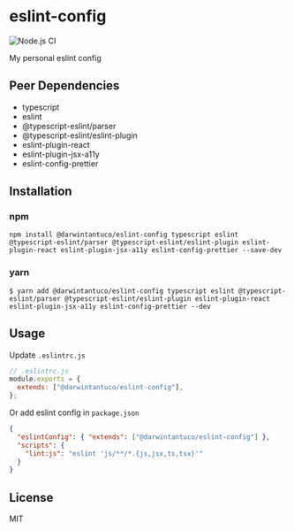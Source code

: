# eslint-config

![Node.js CI](https://github.com/darwintantuco/eslint-config/workflows/Node.js%20CI/badge.svg)

My personal eslint config

## Peer Dependencies

- typescript
- eslint
- @typescript-eslint/parser
- @typescript-eslint/eslint-plugin
- eslint-plugin-react
- eslint-plugin-jsx-a11y
- eslint-config-prettier

## Installation

### npm

```
npm install @darwintantuco/eslint-config typescript eslint @typescript-eslint/parser @typescript-eslint/eslint-plugin eslint-plugin-react eslint-plugin-jsx-a11y eslint-config-prettier --save-dev
```

### yarn

```
$ yarn add @darwintantuco/eslint-config typescript eslint @typescript-eslint/parser @typescript-eslint/eslint-plugin eslint-plugin-react eslint-plugin-jsx-a11y eslint-config-prettier --dev
```

## Usage

Update `.eslintrc.js`

```js
// .eslintrc.js
module.exports = {
  extends: ["@darwintantuco/eslint-config"],
};
```

Or add eslint config in `package.json`

```json
{
  "eslintConfig": { "extends": ["@darwintantuco/eslint-config"] },
  "scripts": {
    "lint:js": "eslint 'js/**/*.{js,jsx,ts,tsx}'"
  }
}
```

## License

MIT
